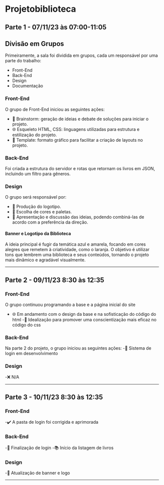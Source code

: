 # Projetobiblioteca


## Parte 1 - 07/11/23 às 07:00-11:05

## Divisão em Grupos
Primeiramente, a sala foi dividida em grupos, cada um responsável por uma parte do trabalho:
- Front-End
- Back-End
- Design
- Documentação

### Front-End
O grupo de Front-End iniciou as seguintes ações:
- 🧠 Brainstorm: geração de ideias e debate de soluções para iniciar o projeto.
- 🌐 Esqueleto HTML, CSS: linguagens utilizadas para estrutura e estilização do projeto.
- 📐 Template: formato gráfico para facilitar a criação de layouts no projeto.

### Back-End
Foi criada a estrutura do servidor e rotas que retornam os livros em JSON, incluindo um filtro para gêneros.

### Design
O grupo será responsável por:
- 🎨 Produção do logotipo.
- 🎨 Escolha de cores e paletas.
- 📣 Apresentação e discussão das ideias, podendo combiná-las de acordo com a preferência da direção.

#### Banner e Logotipo da Biblioteca
A ideia principal é fugir da temática azul e amarela, focando em cores alegres que remetem à criatividade, como o laranja. O objetivo é utilizar tons que lembrem uma biblioteca e seus conteúdos, tornando o projeto mais dinâmico e agradável visualmente.


-----------------------------------------------------------------------------------------------------------------------------------------------------------------------------

## Parte 2 - 09/11/23 8:30 às 12:35

### Front-End
O grupo continuou programando a base e a página inicial do site 
- 🌐 Em andamento com o design da base e na sofisticação do código do html 
-🎨 Idealização para promover uma conscientização mais eficaz no código do css

### Back-End
Na parte 2 do projeto, o grupo iniciou as seguintes ações:
-🔐 Sistema de login em desenvolvimento

### Design
-❌ N/A

-----------------------------------------------------------------------------------------------------------------------------------------------------------------------------

## Parte 3 - 10/11/23 8:30 às 12:35

### Front-End
-✔️ A pasta de login foi corrigida e aprimorada

### Back-End
-🔐 Finalização de login
-📚 Início da listagem de livros 

### Design
-🎨 Atualização de banner e logo

-----------------------------------------------------------------------------------------------------------------------------------------------------------------------------











